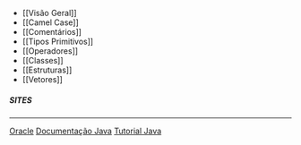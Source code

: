 
* [[Visão Geral]]
* [[Camel Case]]
* [[Comentários]]
* [[Tipos Primitivos]]
* [[Operadores]]
* [[Classes]]
* [[Estruturas]]
* [[Vetores]]

##### SITES
***
[Oracle](https://www.oracle.com/index.html)
[Documentação Java](https://docs.oracle.com/en/java/)
[Tutorial Java](https://docs.oracle.com/javase/tutorial/reallybigindex.html)

